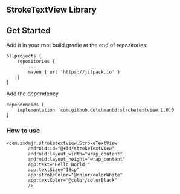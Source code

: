 ## StrokeTextView Library

## Get Started

Add it in your root build.gradle at the end of repositories:

```
allprojects {
	repositories {
		...
		maven { url 'https://jitpack.io' }	
	}
}
```
Add the dependency

```
dependencies {
	implementation 'com.github.dutchmanbd:stroketextview:1.0.0
}
```

### How to use

```
<com.zxdmjr.stroketextview.StrokeTextView
        android:id="@+id/strokeTextView"
        android:layout_width="wrap_content"
        android:layout_height="wrap_content"
        app:text="Hello World!"
        app:textSize="18sp"
        app:strokeColor="@color/colorWhite"
        app:textColor="@color/colorBlack"
        />
```





